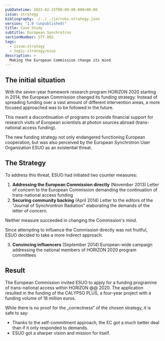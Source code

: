 ```yaml
---
pubDatetime: 2023-02-15T00:00:00.000+00:00
issue: strategy
bibliography: ./../../jerrobs.strategy.json
version: "1.0 (unpublished)"
title: Case Study
subtitle: European Synchrotron
sectionNumber: STY.002
tags:
  - issue:strategy
  - topic:strategy/esuo
description: >
  Making the European Commission change its mind
---
```


## The initial situation

With the seven-year framework research program HORIZON 2020 starting in 2014, the European Commission changed its funding strategy: Instead of spreading funding over a vast amount of different intervention areas, a more focused approached was to be followed in the future.

This meant a discontinuation of programs to provide financial support for research visits of European scientists at photon sources abroad (trans-national access funding).

The new funding strategy not only endangered functioning European cooperation, but was also perceived by the European Synchrotron User Organization ESUO as an existential threat.

## The Strategy

To address this threat, ESUO had initiated two counter measures:

1. **Addressing the European Commission directly** (November 2013)
   Letter of concern to the European Commission demanding the continuation of trans-national access funding
2. **Securing community backing** (April 2014)
   Letter to the editors of the "Journal of Synchrontron Radiation" elaborating the demands of the letter of concern.

Neither measure succeeded in changing the Commission's mind.

Since attempting to influence the Commission directly was not fruitful, ESUO decided to take a more indirect approach.

3. **Convincing influencers** (September 2014)
   European-wide campaign addressing the national members of HORIZON 2020 program committees

## Result

The European Commission invited ESUO to apply for a funding programme of trans-national access within HORIZON @@ 2020. The application resulted in the funding of the CALYPSO PLUS, a four-year project with a funding volume of 18 million euros.

While there is no proof for the „correctness“ of the chosen strategy, it is safe to say:

- Thanks to the self-commitment approach, the EC got a much better deal than if it only responded to demands.
- ESUO got a sharper vision and mission for itself.
